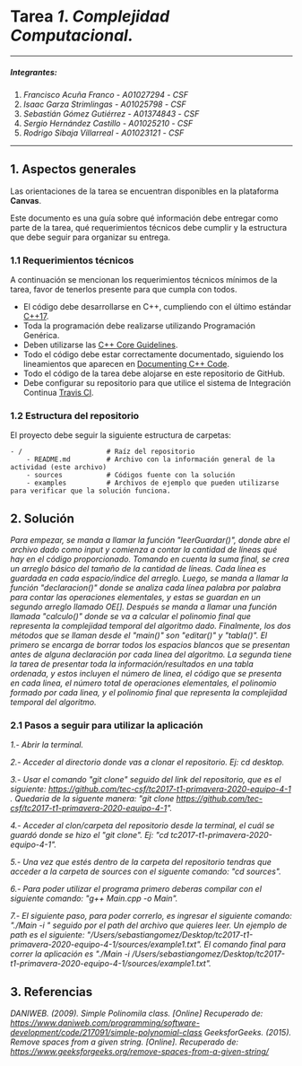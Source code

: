 # Tarea *1*. *Complejidad Computacional.*

---

##### Integrantes:
1. *Francisco Acuña Franco* - *A01027294* - *CSF*
2. *Isaac Garza Strimlingas* - *A01025798* - *CSF*
3. *Sebastián Gómez Gutiérrez* - *A01374843* - *CSF*
4. *Sergio Hernández Castillo* - *A01025210* - *CSF*
5. *Rodrigo Sibaja Villarreal* - *A01023121* - *CSF*

---
## 1. Aspectos generales

Las orientaciones de la tarea se encuentran disponibles en la plataforma **Canvas**.

Este documento es una guía sobre qué información debe entregar como parte de la tarea, qué requerimientos técnicos debe cumplir y la estructura que debe seguir para organizar su entrega.


### 1.1 Requerimientos técnicos

A continuación se mencionan los requerimientos técnicos mínimos de la tarea, favor de tenerlos presente para que cumpla con todos.

* El código debe desarrollarse en C++, cumpliendo con el último estándar [C++17](https://isocpp.org/std/the-standard).
* Toda la programación debe realizarse utilizando Programación Genérica.
* Deben utilizarse las [C++ Core Guidelines](https://github.com/isocpp/CppCoreGuidelines/blob/master/CppCoreGuidelines.md).
* Todo el código debe estar correctamente documentado, siguiendo los lineamientos que aparecen en [Documenting C++ Code](https://developer.lsst.io/cpp/api-docs.html).
* Todo el código de la tarea debe alojarse en este repositorio de GitHub.
* Debe configurar su repositorio para que utilice el sistema de Integración Continua [Travis CI](https://travis-ci.org/).

### 1.2 Estructura del repositorio

El proyecto debe seguir la siguiente estructura de carpetas:
```
- / 			        # Raíz del repositorio
    - README.md			# Archivo con la información general de la actividad (este archivo)
    - sources  			# Códigos fuente con la solución
    - examples			# Archivos de ejemplo que pueden utilizarse para verificar que la solución funciona.
```

## 2. Solución

*Para empezar, se manda a llamar la función "leerGuardar()", donde abre el archivo dado como input y comienza a contar la cantidad de líneas qué hay en el código proporcionado. Tomando en cuenta la suma final, se crea un arreglo básico del tamaño de la cantidad de líneas. Cada línea es guardada en cada espacio/índice del arreglo. Luego, se manda a llamar la función "declaracion()" donde se analiza cada línea palabra por palabra para contar las operaciones elementales, y estas se guardan en un segundo arreglo llamado OE[]. Después se manda a llamar una función llamada "calculo()" donde se va a calcular el polinomio final que representa la complejidad temporal del algoritmo dado. Finalmente, los dos métodos que se llaman desde el "main()" son "editar()" y "tabla()". El primero se encarga de borrar todos los espacios blancos que se presentan antes de alguna declaración por cada linea del algoritmo. La segunda tiene la tarea de presentar toda la información/resultados en una tabla ordenada, y estos incluyen el número de linea, el código que se presenta en cada linea, el número total de operaciones elementales, el polinomio formado por cada linea, y el polinomio final que representa la complejidad temporal del algoritmo.*

### 2.1 Pasos a seguir para utilizar la aplicación

*1.- Abrir la terminal.*

*2.- Acceder al directorio donde vas a clonar el repositorio. Ej: cd desktop.*

*3.- Usar el comando "git clone" seguido del link del repositorio, que es  el siguiente: https://github.com/tec-csf/tc2017-t1-primavera-2020-equipo-4-1 . Quedaria de la siguente manera: "git clone https://github.com/tec-csf/tc2017-t1-primavera-2020-equipo-4-1".*

*4.- Acceder al clon/carpeta del repositorio desde la terminal, el cuál se guardó donde se hizo el "git clone". Ej: "cd tc2017-t1-primavera-2020-equipo-4-1".*

*5.- Una vez que estés dentro de la carpeta del repositorio tendras que acceder a la carpeta de sources con el siguente comando: "cd sources".*

*6.- Para poder utilizar el programa primero deberas compilar con el siguiente comando: "g++ Main.cpp -o Main".*

*7.- El siguiente paso, para poder correrlo, es ingresar el siguiente comando: "./Main -i " seguido por el path del archivo que quieres leer. Un ejemplo de path es el siguiente: "/Users/sebastiangomez/Desktop/tc2017-t1-primavera-2020-equipo-4-1/sources/example1.txt". 
El comando final para correr la aplicación es "./Main -i /Users/sebastiangomez/Desktop/tc2017-t1-primavera-2020-equipo-4-1/sources/example1.txt".*

## 3. Referencias

*DANIWEB. (2009). Simple Polinomila class. [Online] Recuperado de: https://www.daniweb.com/programming/software-development/code/217091/simple-polynomial-class*
*GeeksforGeeks. (2015). Remove spaces from a given string. [Online]. Recuperado de: https://www.geeksforgeeks.org/remove-spaces-from-a-given-string/*
